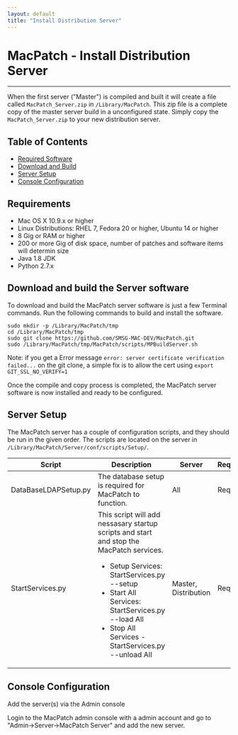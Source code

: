 ```yaml
---
layout: default
title: "Install Distribution Server"
---
```


# MacPatch - Install Distribution Server
---

When the first server ("Master") is compiled and built it will create a file called `MacPatch_Server.zip` in `/Library/MacPatch`. This zip file is a complete copy of the master server build in a unconfigured state. Simply copy the `MacPatch_Server.zip` to your new distribution server.

## Table of Contents
* [Required Software](#a1)
* [Download and Build](#a2) 
* [Server Setup](#a3)
* [Console Configuration](#a4)

<a name='a1'></a>   
## Requirements

- Mac OS X 10.9.x or higher
- Linux Distributions: RHEL 7, Fedora 20 or higher, Ubuntu 14 or higher
- 8 Gig or RAM or higher
- 200 or more Gig of disk space, number of patches and software items will determin size
- Java 1.8 JDK
- Python 2.7.x

<a name='a2'></a>    
## Download and build the Server software 
To download and build the MacPatch server software is just a few Terminal commands. Run the following commands to build and install the software.

	sudo mkdir -p /Library/MacPatch/tmp
	cd /Library/MacPatch/tmp
	sudo git clone https://github.com/SMSG-MAC-DEV/MacPatch.git
	sudo /Library/MacPatch/tmp/MacPatch/scripts/MPBuildServer.sh
    
Note: if you get a Error message `error: server certificate verification failed...` on the git clone, a simple fix is to allow the cert using `export GIT_SSL_NO_VERIFY=1`

Once the compile and copy process is completed, the MacPatch server software is now installed and ready to be configured.


<a name='a2'></a>
## Server Setup 

The MacPatch server has a couple of configuration scripts, and they should be run in the given order. The scripts are located on the server in `/Library/MacPatch/Server/conf/scripts/Setup/`.

Script	| Description | Server | Required
---|---|---|---
DataBaseLDAPSetup.py | The database setup is required for MacPatch to function. | All | Required
StartServices.py | This script will add nessasary startup scripts and start and stop the MacPatch services.<ul><li>Setup Services: StartServices.py --setup</li><li>Start All Services: StartServices.py --load All</li><li>Stop All Services - StartServices.py --unload All</li></lu> | Master, Distribution | Required

	
<a name='a2'></a>  	
## Console Configuration 
Add the server(s) via the Admin console

Login to the MacPatch admin console with a admin account and go to "Admin->Server->MacPatch Server" and add the new server.